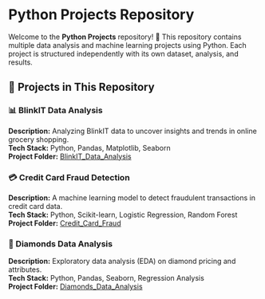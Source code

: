 # Python Projects Repository

Welcome to the **Python Projects** repository! 🚀 This repository contains multiple data analysis and machine learning projects using Python. Each project is structured independently with its own dataset, analysis, and results.

## 📂 Projects in This Repository

### 📊 BlinkIT Data Analysis
**Description:** Analyzing BlinkIT data to uncover insights and trends in online grocery shopping.  
**Tech Stack:** Python, Pandas, Matplotlib, Seaborn  
**Project Folder:** [BlinkIT_Data_Analysis](./BlinkIT_Data_Analysis/)  

### 💳 Credit Card Fraud Detection
**Description:** A machine learning model to detect fraudulent transactions in credit card data.  
**Tech Stack:** Python, Scikit-learn, Logistic Regression, Random Forest  
**Project Folder:** [Credit_Card_Fraud](./Credit_Card_Fraud/)  

### 💎 Diamonds Data Analysis
**Description:** Exploratory data analysis (EDA) on diamond pricing and attributes.  
**Tech Stack:** Python, Pandas, Seaborn, Regression Analysis  
**Project Folder:** [Diamonds_Data_Analysis](./Diamonds_Data_Analysis/)  


